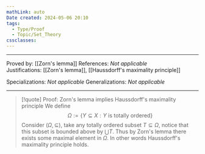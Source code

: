 ```yaml
---
mathLink: auto
Date created: 2024-05-06 20:10
tags:
  - Type/Proof
  - Topic/Set_Theory
cssclasses:
---
```


---  

Proved by: [[Zorn's lemma]]
References: _Not applicable_
Justifications: [[Zorn's lemma]], [[Haussdorff's maximality principle]]

Specializations: _Not applicable_
Generalizations: _Not applicable_

---

> [!quote] Proof: Zorn's lemma implies Haussdorff's maximality principle
> We define $$ \Omega :=\{ Y \subseteq X: Y\text{ is totally ordered} \} $$
> Consider $(\Omega, \subseteq)$, take any totally ordered subset $T\subseteq \Omega$, notice that this subset is bounded above by $\bigcup T$. Thus by Zorn's lemma there exists some maximal element in $\Omega$. In other words Haussdorff's maximality principle holds.



